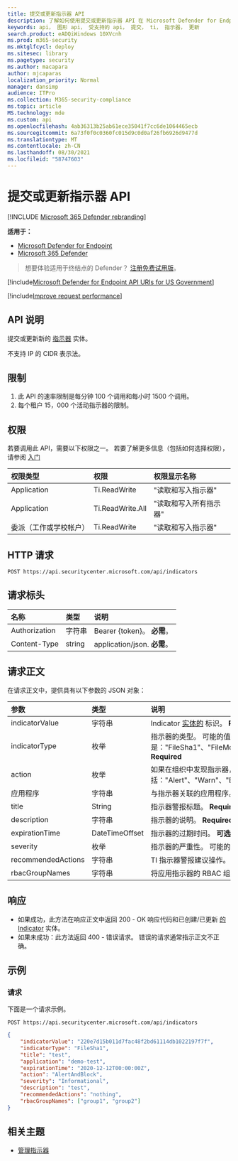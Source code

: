 ```yaml
---
title: 提交或更新指示器 API
description: 了解如何使用提交或更新指示器 API 在 Microsoft Defender for Endpoint 中提交或更新新的指示器实体。
keywords: api， 图形 api， 受支持的 api， 提交， ti， 指示器， 更新
search.product: eADQiWindows 10XVcnh
ms.prod: m365-security
ms.mktglfcycl: deploy
ms.sitesec: library
ms.pagetype: security
ms.author: macapara
author: mjcaparas
localization_priority: Normal
manager: dansimp
audience: ITPro
ms.collection: M365-security-compliance
ms.topic: article
MS.technology: mde
ms.custom: api
ms.openlocfilehash: 4ab36313b25ab61ece35041f7cc6de1064465ecb
ms.sourcegitcommit: 6a73f0f0c0360fc015d9c0d0af26fb6926d9477d
ms.translationtype: MT
ms.contentlocale: zh-CN
ms.lasthandoff: 08/30/2021
ms.locfileid: "58747603"
---
```

# <a name="submit-or-update-indicator-api"></a>提交或更新指示器 API

[!INCLUDE [Microsoft 365 Defender rebranding](../../includes/microsoft-defender.md)]

**适用于：**
- [Microsoft Defender for Endpoint](https://go.microsoft.com/fwlink/p/?linkid=2154037)
- [Microsoft 365 Defender](https://go.microsoft.com/fwlink/?linkid=2118804)

> 想要体验适用于终结点的 Defender？ [注册免费试用版](https://signup.microsoft.com/create-account/signup?products=7f379fee-c4f9-4278-b0a1-e4c8c2fcdf7e&ru=https://aka.ms/MDEp2OpenTrial?ocid=docs-wdatp-exposedapis-abovefoldlink)。


[!include[Microsoft Defender for Endpoint API URIs for US Government](../../includes/microsoft-defender-api-usgov.md)]

[!include[Improve request performance](../../includes/improve-request-performance.md)]

## <a name="api-description"></a>API 说明

提交或更新新的 [指示器](ti-indicator.md) 实体。

不支持 IP 的 CIDR 表示法。

## <a name="limitations"></a>限制

1. 此 API 的速率限制是每分钟 100 个调用和每小时 1500 个调用。
2. 每个租户 15，000 个活动指示器的限制。

## <a name="permissions"></a>权限

若要调用此 API，需要以下权限之一。 若要了解更多信息（包括如何选择权限），请参阅 [入门](apis-intro.md)

权限类型|权限|权限显示名称
:---|:---|:---
Application|Ti.ReadWrite|"读取和写入指示器"
Application|Ti.ReadWrite.All|"读取和写入所有指示器"
委派（工作或学校帐户）|Ti.ReadWrite|"读取和写入指示器"

## <a name="http-request"></a>HTTP 请求

```http
POST https://api.securitycenter.microsoft.com/api/indicators
```

## <a name="request-headers"></a>请求标头

名称|类型|说明
:---|:---|:---
Authorization|字符串|Bearer {token}。 **必需**。
Content-Type|string|application/json. **必需**。

## <a name="request-body"></a>请求正文

在请求正文中，提供具有以下参数的 JSON 对象：

参数|类型|说明
:---|:---|:---
indicatorValue|字符串|Indicator [实体的](ti-indicator.md) 标识。 **Required**
indicatorType|枚举|指示器的类型。 可能的值是："FileSha1"、"FileMd5"、"CertificateThumbprint"、"FileSha256"、"IpAddress"、"DomainName"和"Url"。 **Required**
action|枚举|如果在组织中发现指示器，将采取的操作。 可能的值包括："Alert"、"Warn"、"Block"、"Audit"、"BlockAndRemediate"、"AlertAndBlock"和"Allowed"。 **Required**
应用程序|字符串|与指示器关联的应用程序。 此字段仅适用于新指示器。 它将不会更新现有指示器上的值。 **可选**
title|String|指示器警报标题。 **Required**
description|字符串|指示器的说明。 **Required**
expirationTime|DateTimeOffset|指示器的过期时间。 **可选**
severity|枚举|指示器的严重性。 可能的值包括："Informational"、"Low"、"Medium"和"High"。 **可选**
recommendedActions|字符串|TI 指示器警报建议操作。 **可选**
rbacGroupNames|字符串|将应用指示器的 RBAC 组名称的逗号分隔列表。 **可选**

## <a name="response"></a>响应

- 如果成功，此方法在响应正文中返回 200 - OK 响应代码和已创建/已更新 [的 Indicator](ti-indicator.md) 实体。
- 如果未成功：此方法返回 400 - 错误请求。 错误的请求通常指示正文不正确。

## <a name="example"></a>示例

### <a name="request"></a>请求

下面是一个请求示例。

```http
POST https://api.securitycenter.microsoft.com/api/indicators
```

```json
{
    "indicatorValue": "220e7d15b011d7fac48f2bd61114db1022197f7f",
    "indicatorType": "FileSha1",
    "title": "test",
    "application": "demo-test",
    "expirationTime": "2020-12-12T00:00:00Z",
    "action": "AlertAndBlock",
    "severity": "Informational",
    "description": "test",
    "recommendedActions": "nothing",
    "rbacGroupNames": ["group1", "group2"]
}
```

## <a name="related-topic"></a>相关主题

- [管理指示器](manage-indicators.md)
